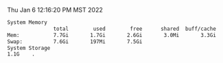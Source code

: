 Thu Jan  6 12:16:20 PM MST 2022
```bash
System Memory
               total        used        free      shared  buff/cache   available
Mem:           7.7Gi       1.7Gi       2.6Gi       3.0Mi       3.3Gi       5.5Gi
Swap:          7.6Gi       197Mi       7.5Gi
System Storage
1.1G	.
```
